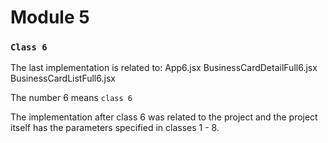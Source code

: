 # Module 5

### `Class 6`

The last implementation is related to:
App6.jsx
BusinessCardDetailFull6.jsx
BusinessCardListFull6.jsx

The number 6 means `class 6`

The implementation after class 6 was related to the project and the project itself has the parameters
specified in classes 1 - 8.
